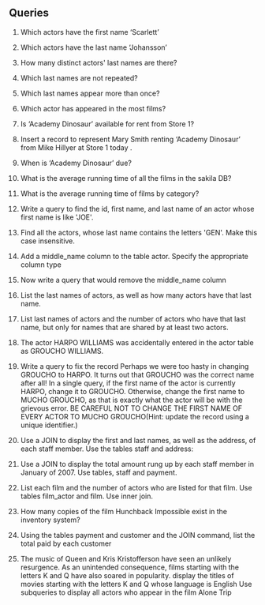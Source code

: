 ## Queries

1.	Which actors have the first name ‘Scarlett’ 

2.	Which actors have the last name ‘Johansson’ 


3.	How many distinct actors' last names are there? 

4.	Which last names are not repeated? 


5.	Which last names appear more than once? 

6.	Which actor has appeared in the most films? 


7.	Is ‘Academy Dinosaur’ available for rent from Store 1? 

8.	Insert a record to represent Mary Smith renting ‘Academy Dinosaur’ from Mike Hillyer at Store 1 today . 


9.	When is ‘Academy Dinosaur’ due? 

10.	What is the average running time of all the films in the sakila DB? 

 
11.	What is the average running time of films by category? 

12.	Write a query to find the id, first name, and last name of an actor whose first name is like 'JOE'.

13.	Find all the actors, whose last name contains the letters 'GEN'. Make this case insensitive. 

14.	Add a middle_name column to the table actor. Specify the appropriate column type 


15.	Now write a query that would remove the middle_name column

16.	List the last names of actors, as well as how many actors have that last name. 


17.	List last names of actors and the number of actors who have that last name, but only for names that are shared by at least two actors. 

18.	The actor HARPO WILLIAMS was accidentally entered in the actor table as GROUCHO WILLIAMS.


19.	Write a query to fix the record Perhaps we were too hasty in changing GROUCHO to HARPO. It turns out that GROUCHO was the correct name after all! In a single query, if the first name of the actor is currently HARPO, change it to GROUCHO. Otherwise, change the first name to MUCHO GROUCHO, as that is exactly what the actor will be with the grievous error. BE CAREFUL NOT TO CHANGE THE FIRST NAME OF EVERY ACTOR TO MUCHO GROUCHO(Hint: update the record using a unique identifier.)

20.	Use a JOIN to display the first and last names, as well as the address, of each staff member. Use the tables staff and address: 


21.	Use a JOIN to display the total amount rung up by each staff member in January of 2007. Use tables, staff and payment.

22.	List each film and the number of actors who are listed for that film. Use tables film_actor and film. Use inner join.

23.	How many copies of the film Hunchback Impossible exist in the inventory system? 


24.	Using the tables payment and customer and the JOIN command, list the total paid by each customer 


25.	The music of Queen and Kris Kristofferson have seen an unlikely resurgence. As an unintended consequence, films starting with the letters K and Q have also soared in popularity. display the titles of movies starting with the letters K and Q whose language is English Use subqueries to display all actors who appear in the film Alone Trip

